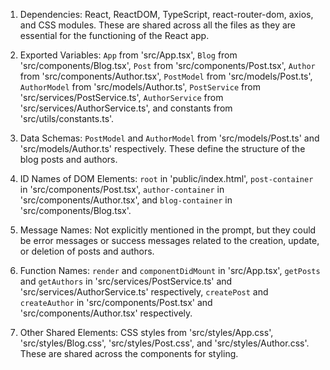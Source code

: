 1. Dependencies: React, ReactDOM, TypeScript, react-router-dom, axios, and CSS modules. These are shared across all the files as they are essential for the functioning of the React app.

2. Exported Variables: `App` from 'src/App.tsx', `Blog` from 'src/components/Blog.tsx', `Post` from 'src/components/Post.tsx', `Author` from 'src/components/Author.tsx', `PostModel` from 'src/models/Post.ts', `AuthorModel` from 'src/models/Author.ts', `PostService` from 'src/services/PostService.ts', `AuthorService` from 'src/services/AuthorService.ts', and constants from 'src/utils/constants.ts'.

3. Data Schemas: `PostModel` and `AuthorModel` from 'src/models/Post.ts' and 'src/models/Author.ts' respectively. These define the structure of the blog posts and authors.

4. ID Names of DOM Elements: `root` in 'public/index.html', `post-container` in 'src/components/Post.tsx', `author-container` in 'src/components/Author.tsx', and `blog-container` in 'src/components/Blog.tsx'.

5. Message Names: Not explicitly mentioned in the prompt, but they could be error messages or success messages related to the creation, update, or deletion of posts and authors.

6. Function Names: `render` and `componentDidMount` in 'src/App.tsx', `getPosts` and `getAuthors` in 'src/services/PostService.ts' and 'src/services/AuthorService.ts' respectively, `createPost` and `createAuthor` in 'src/components/Post.tsx' and 'src/components/Author.tsx' respectively.

7. Other Shared Elements: CSS styles from 'src/styles/App.css', 'src/styles/Blog.css', 'src/styles/Post.css', and 'src/styles/Author.css'. These are shared across the components for styling.